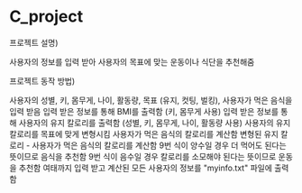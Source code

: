 # C_project

프로젝트 설명)

사용자의 정보를 입력 받아 사용자의 목표에 맞는 운동이나 식단을 추천해줌

프로젝트 동작 방법)

사용자의 성별, 키, 몸무게, 나이, 활동량, 목표 (유지, 컷팅, 벌킹), 사용자가 먹은 음식을 입력 받음
입력 받은 정보를 통해 BMI를 출력함 (키, 몸무게 사용)
입력 받은 정보를 통해 사용자의 유지 칼로리를 출력함 (성별, 키, 몸무게, 나이, 활동량 사용)
사용자의 유지 칼로리를 목표에 맞게 변형시킴
사용자가 먹은 음식의 칼로리를 계산함
변형된 유지 칼로리 - 사용자가 먹은 음식의 칼로리를 계산함
9번 식이 양수일 경우 더 먹어도 된다는 뜻이므로 음식을 추천함
9번 식이 음수일 경우 칼로리를 소모해야 된다는 뜻이므로 운동을 추천함
여태까지 입력 받고 계산된 모든 사용자의 정보를 "myinfo.txt" 파일에 출력함
